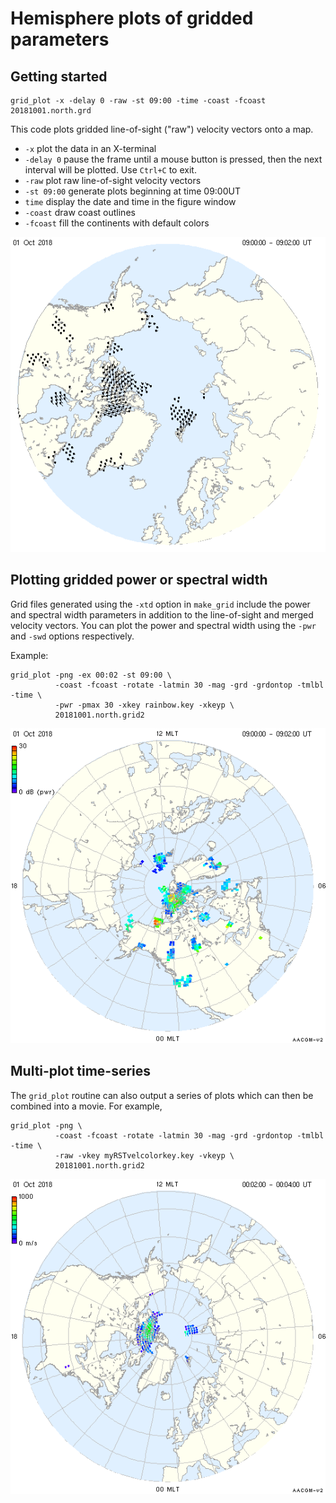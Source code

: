 # Hemisphere plots of gridded parameters




## Getting started
```
grid_plot -x -delay 0 -raw -st 09:00 -time -coast -fcoast 20181001.north.grd
```

This code plots gridded line-of-sight ("raw") velocity vectors onto a map. 

- `-x` plot the data in an X-terminal
- `-delay 0` pause the frame until a mouse button is pressed, then the next interval will be plotted. Use `Ctrl+C` to exit. 
- `-raw` plot raw line-of-sight velocity vectors
- `-st 09:00` generate plots beginning at time 09:00UT
- `time` display the date and time in the figure window
- `-coast` draw coast outlines
- `-fcoast` fill the continents with default colors

![!](figures/gridplot1.png)

## Plotting gridded power or spectral width

Grid files generated using the `-xtd` option in `make_grid` include the power and spectral width parameters in addition to the line-of-sight and merged velocity vectors. You can plot the power and spectral width using the `-pwr` and `-swd` options respectively.

Example: 
```
grid_plot -png -ex 00:02 -st 09:00 \
          -coast -fcoast -rotate -latmin 30 -mag -grd -grdontop -tmlbl -time \
          -pwr -pmax 30 -xkey rainbow.key -xkeyp \ 
          20181001.north.grid2 
```

![!](figures/gridplot2.png)


## Multi-plot time-series
The `grid_plot` routine can also output a series of plots which can then be combined into a movie. For example, 

```
grid_plot -png \
          -coast -fcoast -rotate -latmin 30 -mag -grd -grdontop -tmlbl -time \
          -raw -vkey myRSTvelcolorkey.key -vkeyp \ 
          20181001.north.grid2
```

![!](figures/gridplot3.png)

